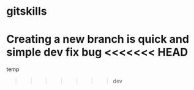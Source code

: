 # gitskills
Creating a new branch is quick and simple dev
fix bug
<<<<<<< HEAD
=======
temp

>>>>>>> dev


